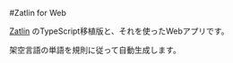 #Zatlin for Web

[Zatlin](https://github.com/Ziphil/Zatlin) のTypeScript移植版と、それを使ったWebアプリです。

架空言語の単語を規則に従って自動生成します。

